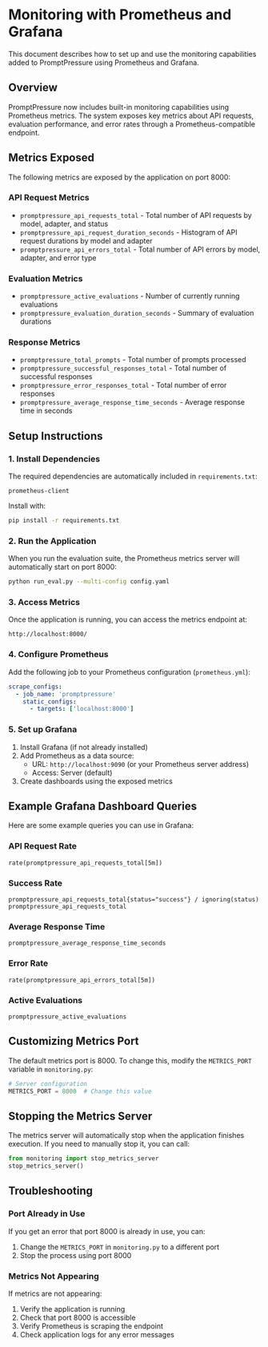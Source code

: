 # Monitoring with Prometheus and Grafana

This document describes how to set up and use the monitoring capabilities added to PromptPressure using Prometheus and Grafana.

## Overview

PromptPressure now includes built-in monitoring capabilities using Prometheus metrics. The system exposes key metrics about API requests, evaluation performance, and error rates through a Prometheus-compatible endpoint.

## Metrics Exposed

The following metrics are exposed by the application on port 8000:

### API Request Metrics
- `promptpressure_api_requests_total` - Total number of API requests by model, adapter, and status
- `promptpressure_api_request_duration_seconds` - Histogram of API request durations by model and adapter
- `promptpressure_api_errors_total` - Total number of API errors by model, adapter, and error type

### Evaluation Metrics
- `promptpressure_active_evaluations` - Number of currently running evaluations
- `promptpressure_evaluation_duration_seconds` - Summary of evaluation durations

### Response Metrics
- `promptpressure_total_prompts` - Total number of prompts processed
- `promptpressure_successful_responses_total` - Total number of successful responses
- `promptpressure_error_responses_total` - Total number of error responses
- `promptpressure_average_response_time_seconds` - Average response time in seconds

## Setup Instructions

### 1. Install Dependencies

The required dependencies are automatically included in `requirements.txt`:

```
prometheus-client
```

Install with:

```bash
pip install -r requirements.txt
```

### 2. Run the Application

When you run the evaluation suite, the Prometheus metrics server will automatically start on port 8000:

```bash
python run_eval.py --multi-config config.yaml
```

### 3. Access Metrics

Once the application is running, you can access the metrics endpoint at:

```
http://localhost:8000/
```

### 4. Configure Prometheus

Add the following job to your Prometheus configuration (`prometheus.yml`):

```yaml
scrape_configs:
  - job_name: 'promptpressure'
    static_configs:
      - targets: ['localhost:8000']
```

### 5. Set up Grafana

1. Install Grafana (if not already installed)
2. Add Prometheus as a data source:
   - URL: `http://localhost:9090` (or your Prometheus server address)
   - Access: Server (default)
3. Create dashboards using the exposed metrics

## Example Grafana Dashboard Queries

Here are some example queries you can use in Grafana:

### API Request Rate
```
rate(promptpressure_api_requests_total[5m])
```

### Success Rate
```
promptpressure_api_requests_total{status="success"} / ignoring(status) promptpressure_api_requests_total
```

### Average Response Time
```
promptpressure_average_response_time_seconds
```

### Error Rate
```
rate(promptpressure_api_errors_total[5m])
```

### Active Evaluations
```
promptpressure_active_evaluations
```

## Customizing Metrics Port

The default metrics port is 8000. To change this, modify the `METRICS_PORT` variable in `monitoring.py`:

```python
# Server configuration
METRICS_PORT = 8000  # Change this value
```

## Stopping the Metrics Server

The metrics server will automatically stop when the application finishes execution. If you need to manually stop it, you can call:

```python
from monitoring import stop_metrics_server
stop_metrics_server()
```

## Troubleshooting

### Port Already in Use

If you get an error that port 8000 is already in use, you can:
1. Change the `METRICS_PORT` in `monitoring.py` to a different port
2. Stop the process using port 8000

### Metrics Not Appearing

If metrics are not appearing:
1. Verify the application is running
2. Check that port 8000 is accessible
3. Verify Prometheus is scraping the endpoint
4. Check application logs for any error messages
